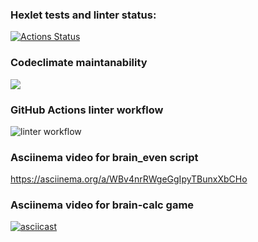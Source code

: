 ### Hexlet tests and linter status:
[![Actions Status](https://github.com/SamMirabyan/python-project-lvl1/workflows/hexlet-check/badge.svg)](https://github.com/SamMirabyan/python-project-lvl1/actions)

### Codeclimate maintanability
<a href="https://codeclimate.com/github/codeclimate/codeclimate/maintainability"><img src="https://api.codeclimate.com/v1/badges/a99a88d28ad37a79dbf6/maintainability" /></a>

### GitHub Actions linter workflow
![linter workflow](https://github.com/SamMirabyan/python-project-lvl1/actions/workflows/linter.yml/badge.svg)

### Asciinema video for brain_even script
https://asciinema.org/a/WBv4nrRWgeGgIpyTBunxXbCHo

### Asciinema video for brain-calc game
[![asciicast](https://asciinema.org/a/u0OdWum8sc5PwtaSfdEQadUV5.svg)](https://asciinema.org/a/u0OdWum8sc5PwtaSfdEQadUV5)
